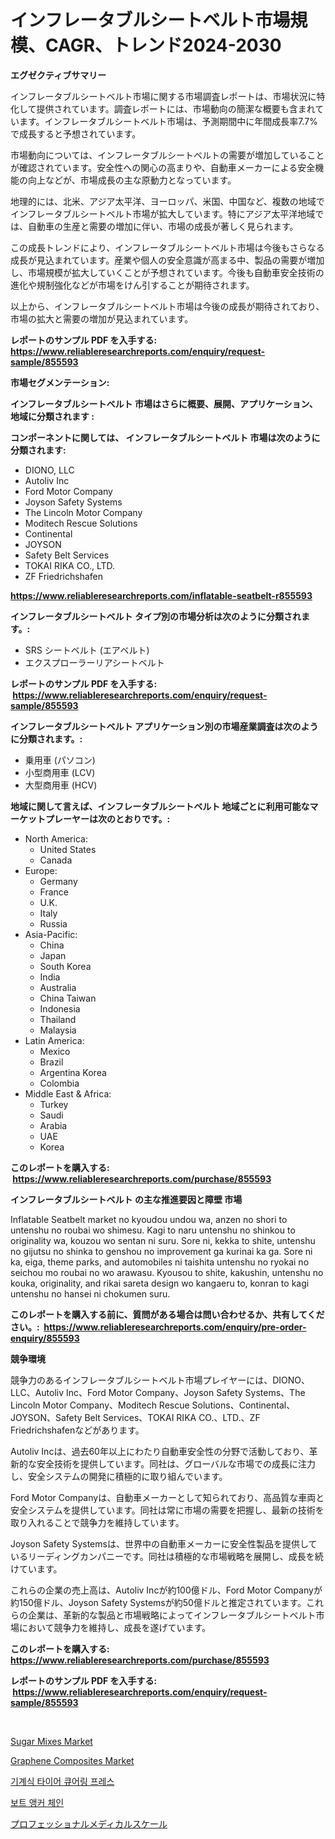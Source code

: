<p><h1>インフレータブルシートベルト市場規模、CAGR、トレンド2024-2030</h1></p><p><strong>エグゼクティブサマリー</strong></p>
<p><p>インフレータブルシートベルト市場に関する市場調査レポートは、市場状況に特化して提供されています。調査レポートには、市場動向の簡潔な概要も含まれています。インフレータブルシートベルト市場は、予測期間中に年間成長率7.7%で成長すると予想されています。</p><p>市場動向については、インフレータブルシートベルトの需要が増加していることが確認されています。安全性への関心の高まりや、自動車メーカーによる安全機能の向上などが、市場成長の主な原動力となっています。</p><p>地理的には、北米、アジア太平洋、ヨーロッパ、米国、中国など、複数の地域でインフレータブルシートベルト市場が拡大しています。特にアジア太平洋地域では、自動車の生産と需要の増加に伴い、市場の成長が著しく見られます。</p><p>この成長トレンドにより、インフレータブルシートベルト市場は今後もさらなる成長が見込まれています。産業や個人の安全意識が高まる中、製品の需要が増加し、市場規模が拡大していくことが予想されています。今後も自動車安全技術の進化や規制強化などが市場をけん引することが期待されます。</p><p>以上から、インフレータブルシートベルト市場は今後の成長が期待されており、市場の拡大と需要の増加が見込まれています。</p></p>
<p><strong>レポートのサンプル PDF を入手する: <a href="https://www.reliableresearchreports.com/enquiry/request-sample/855593">https://www.reliableresearchreports.com/enquiry/request-sample/855593</a></strong></p>
<p><strong>市場セグメンテーション:</strong></p>
<p><strong> インフレータブルシートベルト 市場はさらに概要、展開、アプリケーション、地域に分類されます :</strong></p>
<p><strong>コンポーネントに関しては、 インフレータブルシートベルト 市場は次のように分類されます: &nbsp;</strong></p>
<p><ul><li>DIONO, LLC</li><li>Autoliv Inc</li><li>Ford Motor Company</li><li>Joyson Safety Systems</li><li>The Lincoln Motor Company</li><li>Moditech Rescue Solutions</li><li>Continental</li><li>JOYSON</li><li>Safety Belt Services</li><li>TOKAI RIKA CO., LTD.</li><li>ZF Friedrichshafen</li></ul></p>
<p><strong><a href="https://www.reliableresearchreports.com/inflatable-seatbelt-r855593">https://www.reliableresearchreports.com/inflatable-seatbelt-r855593</a></strong></p>
<p><strong> インフレータブルシートベルト タイプ別の市場分析は次のように分類されます。:</strong></p>
<p><ul><li>SRS シートベルト (エアベルト)</li><li>エクスプローラーリアシートベルト</li></ul></p>
<p><strong>レポートのサンプル PDF を入手する: &nbsp;<a href="https://www.reliableresearchreports.com/enquiry/request-sample/855593">https://www.reliableresearchreports.com/enquiry/request-sample/855593</a></strong></p>
<p><strong> インフレータブルシートベルト アプリケーション別の市場産業調査は次のように分類されます。:</strong></p>
<p><ul><li>乗用車 (パソコン)</li><li>小型商用車 (LCV)</li><li>大型商用車 (HCV)</li></ul></p>
<p><strong>地域に関して言えば、インフレータブルシートベルト 地域ごとに利用可能なマーケットプレーヤーは次のとおりです。:</strong></p>
<p><ul>
    <li>
        North America:
        <ul>
            <li>United States</li>
            <li>Canada</li>
        </ul>
    </li>
    <li>
        Europe:
        <ul>
            <li>Germany</li>
            <li>France</li>
            <li>U.K.</li>
            <li>Italy</li>
            <li>Russia</li>
        </ul>
    </li>
    <li>
        Asia-Pacific:
        <ul>
            <li>China</li>
            <li>Japan</li>
            <li>South Korea</li>
            <li>India</li>
            <li>Australia</li>
            <li>China Taiwan</li>
            <li>Indonesia</li>
            <li>Thailand</li>
            <li>Malaysia</li>
        </ul>
    </li>
    <li>
        Latin America:
        <ul>
            <li>Mexico</li>
            <li>Brazil</li>
            <li>Argentina Korea</li>
            <li>Colombia</li>
        </ul>
    </li>
    <li>
        Middle East & Africa:
        <ul>
            <li>Turkey</li>
            <li>Saudi</li>
            <li>Arabia</li>
            <li>UAE</li>
            <li>Korea</li>
        </ul>
    </li>
    </ul></p>
<p><strong>このレポートを購入する: &nbsp;<a href="https://www.reliableresearchreports.com/purchase/855593">https://www.reliableresearchreports.com/purchase/855593</a></strong></p>
<p><strong>インフレータブルシートベルト の主な推進要因と障壁 市場</strong></p>
<p><p>Inflatable Seatbelt market no kyoudou undou wa, anzen no shori to untenshu no roubai wo shimesu. Kagi to naru untenshu no shinkou to originality wa, kouzou wo sentan ni suru. Sore ni, kekka to shite, untenshu no gijutsu no shinka to genshou no improvement ga kurinai ka ga. Sore ni ka, eiga, theme parks, and automobiles ni taishita untenshu no ryokai no seichou mo roubai no wo arawasu. Kyousou to shite, kakushin, untenshu no kouka, originality, and rikai sareta design wo kangaeru to, konran to kagi untenshu no hansei ni chokumen suru.</p></p>
<p><strong>このレポートを購入する前に、質問がある場合は問い合わせるか、共有してください。:&nbsp; <a href="https://www.reliableresearchreports.com/enquiry/pre-order-enquiry/855593">https://www.reliableresearchreports.com/enquiry/pre-order-enquiry/855593</a></strong></p>
<p><strong>競争環境</strong></p>
<p><p>競争力のあるインフレータブルシートベルト市場プレイヤーには、DIONO、LLC、Autoliv Inc、Ford Motor Company、Joyson Safety Systems、The Lincoln Motor Company、Moditech Rescue Solutions、Continental、JOYSON、Safety Belt Services、TOKAI RIKA CO.、LTD.、ZF Friedrichshafenなどがあります。</p><p>Autoliv Incは、過去60年以上にわたり自動車安全性の分野で活動しており、革新的な安全技術を提供しています。同社は、グローバルな市場での成長に注力し、安全システムの開発に積極的に取り組んでいます。</p><p>Ford Motor Companyは、自動車メーカーとして知られており、高品質な車両と安全システムを提供しています。同社は常に市場の需要を把握し、最新の技術を取り入れることで競争力を維持しています。</p><p>Joyson Safety Systemsは、世界中の自動車メーカーに安全性製品を提供しているリーディングカンパニーです。同社は積極的な市場戦略を展開し、成長を続けています。</p><p>これらの企業の売上高は、Autoliv Incが約100億ドル、Ford Motor Companyが約150億ドル、Joyson Safety Systemsが約50億ドルと推定されています。これらの企業は、革新的な製品と市場戦略によってインフレータブルシートベルト市場において競争力を維持し、成長を遂げています。</p></p>
<p><strong>このレポートを購入する: &nbsp; <a href="https://www.reliableresearchreports.com/purchase/855593">https://www.reliableresearchreports.com/purchase/855593</a></strong></p>
<p><strong>レポートのサンプル PDF を入手する: &nbsp;<a href="https://www.reliableresearchreports.com/enquiry/request-sample/855593">https://www.reliableresearchreports.com/enquiry/request-sample/855593</a></strong><strong></strong></p>
<p>&nbsp;</p>
<p><p><a href="https://github.com/lbird53714/Market-Research-Report-List-4/blob/main/sugar-mixes-market.md">Sugar Mixes Market</a></p><p><a href="https://issuu.com/reportprime-2/docs/graphene-composites-market-size-2030.pptx">Graphene Composites Market</a></p><p><a href="https://github.com/vdhdwjyp90142/Market-Research-Report-List-1/blob/main/670136418165.md">기계식 타이어 큐어링 프레스</a></p><p><a href="https://medium.com/@royerdmtyan906778/%EB%B3%B4%ED%8A%B8-%EB%8B%BB%EC%82%AC%EC%8A%AC-%EC%8B%9C%EC%9E%A5-%EA%B7%9C%EB%AA%A8-cagr-%ED%8A%B8%EB%A0%8C%EB%93%9C-2024-2030-80736ecbe519">보트 앵커 체인</a></p><p><a href="https://medium.com/@tubbs463/%E3%83%97%E3%83%AD%E3%83%95%E3%82%A7%E3%83%83%E3%82%B7%E3%83%A7%E3%83%8A%E3%83%AB%E5%8C%BB%E7%99%82%E3%82%B9%E3%82%B1%E3%83%BC%E3%83%AB%E5%B8%82%E5%A0%B4-2031%E5%B9%B4%E3%81%BE%E3%81%A7%E3%81%AE%E3%83%88%E3%83%AC%E3%83%B3%E3%83%89-%E4%BA%88%E6%B8%AC-%E7%AB%B6%E4%BA%89%E5%88%86%E6%9E%90-b045b300eb94">プロフェッショナルメディカルスケール</a></p></p>